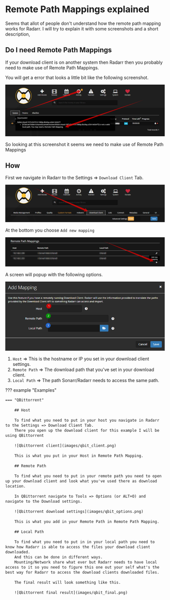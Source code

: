 # Remote Path Mappings explained

Seems that allot of people don't understand how the remote path mapping works for Radarr.
I will try to explain it with some screenshots and a short description,

## Do I need Remote Path Mappings

If your download client is on another system then Radarr then you probably need to make use of Remote Path Mappings.

You will get a error that looks a little bit like the following screenshot.

![download errors](images/dl_error.png)

So looking at this screenshot it seems we need to make use of Remote Path Mappings

## How

First we navigate in Radarr to the Settings => `Download Client` Tab.

![download client tab](images/cl_cli_tab.png)

At the bottom you choose `Add new mapping`

![add new mapping](images/new_mapping.png)

A screen will popup with the following options.

![Add Mapping](images/mapping.png)

1. `Host` => This is the hostname or IP you set in your download client settings.
2. `Remote Path` => The download path that you've set in your download client.
3. `Local Path` => The path Sonarr/Radarr needs to access the same path.

??? example "Examples"

    === "QBittorrent"

        ## Host

        To find what you need to put in your host you navigate in Radarr to the Settings => Download Client Tab.
        There you open up the download client for this example I will be using QBittorrent

        ![Qbittorrent client](images/qbit_client.png)

        This is what you put in your Host in Remote Path Mapping.

        ## Remote Path

        To find what you need to put in your remote path you need to open up your download client and look what you've used there as download location.

        In QBittorrent navigate to Tools => Options (or ALT+O) and navigate to the Download settings.

        ![Qbittorrent download settings](images/qbit_options.png)

        This is what you add in your Remote Path in Remote Path Mapping.

        ## Local Path

        To find what you need to put in in your local path you need to know how Radarr is able to access the files your download client downloaded.
        And this can be done in different ways.
        Mounting/Network share what ever but Radarr needs to have local access to it so you need to figure this one out your self what's the best way for Radarr to access the download clients downloaded files.

        The final result will look something like this.

        ![Qbittorrent final result](images/qbit_final.png)
